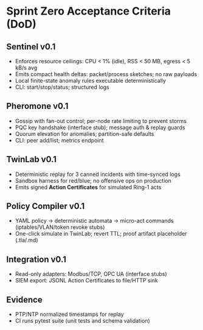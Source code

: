 # Sprint Zero Acceptance Criteria (DoD)

## Sentinel v0.1
- Enforces resource ceilings: CPU < 1% (idle), RSS < 50 MB, egress < 5 kB/s avg
- Emits compact health deltas: packet/process sketches; no raw payloads
- Local finite-state anomaly rules executable deterministically
- CLI: start/stop/status; structured logs

## Pheromone v0.1
- Gossip with fan-out control; per-node rate limiting to prevent storms
- PQC key handshake (interface stub); message auth & replay guards
- Quorum elevation for anomalies; partition-safe defaults
- CLI: peer add/list; metrics endpoint

## TwinLab v0.1
- Deterministic replay for 3 canned incidents with time-synced logs
- Sandbox harness for red/blue; no offensive ops on production
- Emits signed **Action Certificates** for simulated Ring-1 acts

## Policy Compiler v0.1
- YAML policy → deterministic automata → micro-act commands (iptables/VLAN/token revoke stubs)
- One-click simulate in TwinLab; revert TTL; proof artifact placeholder (.tla/.md)

## Integration v0.1
- Read-only adapters: Modbus/TCP, OPC UA (interface stubs)
- SIEM export: JSONL Action Certificates to file/HTTP sink

## Evidence
- PTP/NTP normalized timestamps for replay
- CI runs pytest suite (unit tests and schema validation)
